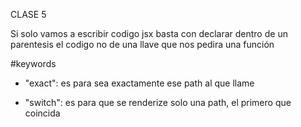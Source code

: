 CLASE 5

Si solo vamos a escribir codigo jsx basta con declarar dentro de un parentesis el codigo no de una llave que nos pedira
una función

#keywords

* "exact": es para sea exactamente ese path al que llame

* "switch": es para que se renderize solo una path, el primero que coincida

